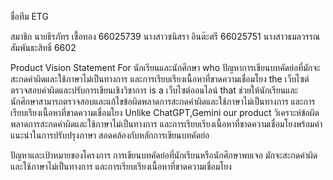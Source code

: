 ชื่อทีม 
  ETG
  
สมาชิก 
  นายธีรภัทร เชื้อทอง 66025739
  นางสาวชนิสรา อินต๊ะศรี 66025751
  นางสาวธมลวรรณ สัมพันธะสิทธิ์ 6602
  
Product Vision Statement 
  For นักเรียนและนักศึกษา
  who ปัญหาการเขียนบทคัดย่อที่มักจะสะกดคำผิดและใช้ภาษาไม่เป็นทางการ และการเรียบเรียงเนื้อหาที่ขาดความเชื่อมโยง
 	the เว็บไซต์ตรวจสอบคำผิดและปรับการเขียนเชิงวิชาการ
 	is a เว็บไซต์ออนไลน์
 	that ช่วยให้นักเรียนและนักศึกษาสามารถตรวจสอบและแก้ไขข้อผิดพลาดการสะกดคำผิดและใช้ภาษาไม่เป็นทางการ และการเรียบเรียงเนื้อหาที่ขาดความเชื่อมโยง
 	Unlike ChatGPT,Gemini
  our product วิเคราะห์ข้อผิดพลาดการสะกดคำผิดและใช้ภาษาไม่เป็นทางการ และการเรียบเรียงเนื้อหาที่ขาดความเชื่อมโยงพร้อมคำแนะนำในการปรับปรุงภาษา สอดคล้องกับหลักการเขียนบทคัดย่อ

ปัญหาและเป้าหมายของโครงการ
  การเขียนบทคัดย่อที่นักเรียนหรือนักศึกษาพบเจอ มักจะสะกดคำผิดและใช้ภาษาไม่เป็นทางการ และการเรียบเรียงเนื้อหาที่ขาดความเชื่อมโยง 
